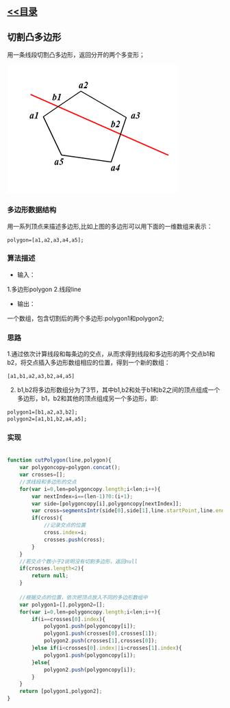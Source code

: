 ﻿## [<<目录](../README.md)
## 切割凸多边形

用一条线段切割凸多边形，返回分开的两个多变形；<br>

![image](../cutConvexPolygon/imgs/1.png)

### 多边形数据结构
用一系列顶点来描述多边形,比如上图的多边形可以用下面的一维数组来表示：
```
polygon=[a1,a2,a3,a4,a5];
```

### 算法描述

* 输入：

1.多边形polygon
2.线段line

* 输出：

一个数组，包含切割后的两个多边形:polygon1和polygon2;

### 思路

1.通过依次计算线段和每条边的交点，从而求得到线段和多边形的两个交点b1和b2，将交点插入多边形数组相应的位置，得到一个新的数组：
```
[a1,b1,a2,a3,b2,a4,a5]
```
2. b1,b2将多边形数组分为了3节，其中b1,b2和处于b1和b2之间的顶点组成一个多边形，b1，b2和其他的顶点组成另一个多边形，即:
```
polygon1=[b1,a2,a3,b2];
polygon2=[a1,b1,b2,a4,a5];
```

### 实现
```javascript

function cutPolygon(line,polygon){
	var polygoncopy=polygon.concat();
	var crosses=[];
	//求线段和多边形的交点
	for(var i=0,len=polygoncopy.length;i<len;i++){
		var nextIndex=i==(len-1)?0:(i+1);
		var side=[polygoncopy[i],polygoncopy[nextIndex]];
		var cross=segmentsIntr(side[0],side[1],line.startPoint,line.endPoint);
		if(cross){
			//记录交点的位置
			cross.index=i;
			crosses.push(cross);
		}
	}
	//若交点个数小于2说明没有切割多边形，返回null
	if(crosses.length<2){
		return null;
	}
	
	//根据交点的位置，依次把顶点放入不同的多边形数组中
	var polygon1=[],polygon2=[];
	for(var i=0,len=polygoncopy.length;i<len;i++){
		if(i==crosses[0].index){
			polygon1.push(polygoncopy[i]);
			polygon1.push(crosses[0],crosses[1]);
			polygon2.push(crosses[1],crosses[0]);
		}else if(i<crosses[0].index||i>crosses[1].index){
			polygon1.push(polygoncopy[i]);
		}else{
			polygon2.push(polygoncopy[i]);
		}
	}
	return [polygon1,polygon2];
}

```

